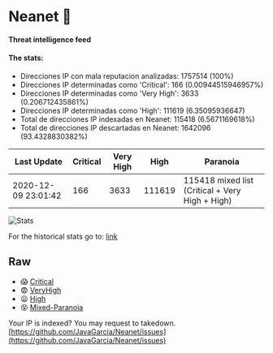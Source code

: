 # Neanet :hocho:
#### Threat intelligence feed
#### The stats:

- Direcciones IP con mala reputacion analizadas: 1757514 (100%)
- Direcciones IP determinadas como 'Critical':  166 (0.00944515946957%)
- Direcciones IP determinadas como 'Very High':  3633 (0.206712435861%)
- Direcciones IP determinadas como 'High':  111619 (6.35095936647)
- Total de direcciones IP indexadas en Neanet:  115418 (6.5671169618%)
- Total de direcciones IP descartadas en Neanet:  1642096 (93.4328830382%)

| Last Update | Critical | Very High | High | Paranoia |
| --- | --- | --- | --- | --- |
| 2020-12-09 23:01:42 | 166 | 3633 | 111619 | 115418 mixed list (Critical + Very High + High)|

![Stats](https://docs.google.com/spreadsheets/d/e/2PACX-1vSnaNMIXVabIpDJjufMlzH7poXnshF3mgd8Is1g9ytUEzVsP5my4Trn8f-xkoLLQ38xpL3HtmUexLo6/pubchart?oid=501124687&format=image)

For the historical stats go to: [link](/stats.csv)
## Raw
- :scream: [Critical](https://raw.githubusercontent.com/JavaGarcia/Neanet/master/blacklists/neanet_critical.txt)
- :fearful: [VeryHigh](https://raw.githubusercontent.com/JavaGarcia/Neanet/master/blacklists/neanet_veryHigh.txtt)
- :frowning: [High](https://raw.githubusercontent.com/JavaGarcia/Neanet/master/blacklists/neanet_high.txt)
- :dizzy_face: [Mixed-Paranoia](https://raw.githubusercontent.com/JavaGarcia/Neanet/master/blacklists/neanet_all.txt)


Your IP is indexed? You may request to takedown. [https://github.com/JavaGarcia/Neanet/issues](https://github.com/JavaGarcia/Neanet/issues)

















































































































































































































































































































































































































































































































































































































































































































































































































































































































































































































































































































































































































































































































































































































































































































































































































































































































































































































































































































































































































































































































































































































































































































































































































































































































































































































































































































































































